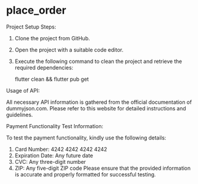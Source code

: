 # place_order


Project Setup Steps:

1. Clone the project from GitHub.
2. Open the project with a suitable code editor.
3. Execute the following command to clean the project and retrieve the required dependencies:

   flutter clean && flutter pub get

Usage of API:

All necessary API information is gathered from the official documentation of dummyjson.com. Please refer to this website for detailed instructions and guidelines.

Payment Functionality Test Information:

To test the payment functionality, kindly use the following details:

1. Card Number: 4242 4242 4242 4242
2. Expiration Date: Any future date
3. CVC: Any three-digit number
4. ZIP: Any five-digit ZIP code
Please ensure that the provided information is accurate and properly formatted for successful testing.

